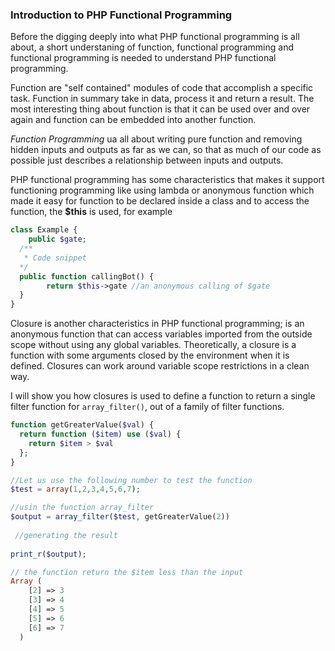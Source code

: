 ### Introduction to PHP Functional Programming



Before the digging deeply into what PHP functional programming is all about, a short understaning of function, functional programming and functional programming is needed to understand PHP functional programming.

Function are "self contained" modules of code that accomplish a specific task. Function in summary take  in data, process it and return a result. The most interesting thing about function is that it can be used over and over again and function can be embedded into another function.

*Function Programming* ua all about writing pure function and  removing hidden inputs and outputs as far as we can, so that as much of our code as possible just describes a relationship between inputs and outputs. 

PHP functional programming has some characteristics that makes it support functioning programming like using lambda or anonymous function which made it easy for function to be declared inside a class and to access the function, the **$this** is used, for example 

```php
class Example {
	public $gate;
  /** 
   * Code snippet
  */
  public function callingBot() {
    	return $this->gate //an anonymous calling of $gate
  }
}
```
Closure is another characteristics in PHP functional programming; is an anonymous function that can access variables imported from the outside scope without using any global variables. Theoretically, a closure is a function with some arguments closed by the environment when it is defined. Closures can work around variable scope restrictions in a clean way.

I will show you how closures is used to define a function to return a single filter function for `array_filter()`, out of a family of filter functions. 

```php
function getGreaterValue($val) {
  return function ($item) use ($val) {
    return $item > $val
  };
}

//Let us use the following number to test the function
$test = array(1,2,3,4,5,6,7);

//usin the function array_filter 
$output = array_filter($test, getGreaterValue(2))
  
 //generating the result
  
print_r($output);
```
```php
// the function return the $item less than the input 
Array (
  	[2] => 3
  	[3] => 4
  	[4] => 5
  	[5] => 6
  	[6] => 7
  )
```

